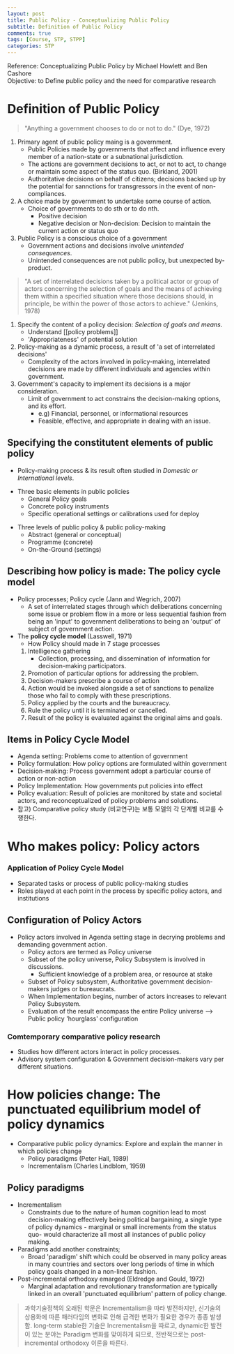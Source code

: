 ```yaml
---
layout: post
title: Public Policy - Conceptualizing Public Policy
subtitle: Definition of Public Policy
comments: true
tags: [Course, STP, STPP]
categories: STP
---
```

Reference: Conceptualizing Public Policy by Michael Howlett and Ben Cashore  
Objective: to Define public policy and the need for comparative research

# Definition of Public Policy
> "Anything a government chooses to do or not to do." (Dye, 1972)

1. Primary agent of public policy maing is a government. 
	* Public Policies made by governments that affect and influence every member of a nation-state or a subnational jurisdiction.
	* The actions are government decisions to act, or not to act, to change or maintain some aspect of the status quo. (Birkland, 2001)
	* Authoritative decisions on behalf of citizens; decisions backed up by the potential for sannctions for transgressors in the event of non-compliances. 
2. A choice made by government to undertake some course of action. 
	- Choice of governments to do sth or to do nth. 
		- Positive decision
		- Negative decision or Non-decision: Decision to maintain the current action or status quo
3. Public Policy is a conscious choice of a government
	- Government actions and decisions involve *unintended consequences*. 
	- Unintended consequences are not public policy, but unexpected by-product. 

> "A set of interrelated decisions taken by a political actor or group of actors concerning the selection of goals and the means of achieving them within a specified situation where those decisions should, in principle, be within the power of those actors to achieve." (Jenkins, 1978)

1. Specify the content of a policy decision: *Selection of goals and means*. 
	- Understand [[policy problems]]
	- 'Appropriateness' of potential solution
2. Policy-making as a dynamic process, a result of 'a set of interrelated decisions'
	- Complexity of the actors involved in policy-making, interrelated decisions are made by different individuals and agencies within government. 
3. Government's capacity to implement its decisions is a major consideration. 
	- Limit of government to act constrains the decision-making options, and its effort. 
		- e.g) Financial, personnel, or informational resources
		- Feasible, effective, and appropriate in dealing with an issue. 
## Specifying the constitutent elements of public policy 
* Policy-making process & its result often studied in *Domestic or International levels*.
- Three basic elements in public policies
	* General Policy goals
	* Concrete policy instruments
	* Specific operational settings or calibrations used for deploy
* Three levels of public policy & public policy-making
	* Abstract (general or conceptual)
	* Programme (concrete)
	* On-the-Ground (settings)
## Describing how policy is made: The policy cycle model 
* Policy processes; Policy cycle (Jann and Wegrich, 2007)
	* A set of interrelated stages through which deliberations concerning some issue or problem flow in a more or less sequential fashion from being an 'input' to government deliberations to being an 'output' of subject of government action. 
* The **policy cycle model** (Lasswell, 1971)
	* How Policy should made in 7 stage processes
	1. Intelligence gathering
		* Collection, processing, and dissemination of information for decision-making participators. 
	2. Promotion of particular options for addressing the problem.
	3. Decision-makers prescribe a course of action
	4. Action would be invoked alongside a set of sanctions to penalize those who fail to comply with these prescriptions. 
	5. Policy applied by the courts and the bureaucracy.
	6. Rule the policy until it is terminated or cancelled. 
	7. Result of the policy is evaluated against the original aims and goals. 
## Items in Policy Cycle Model 
* Agenda setting: Problems come to attention of government
* Policy formulation: How policy options are formulated within government
* Decision-making: Process government adopt a particular course of action or non-action
* Policy Implementation: How governments put policies into effect
* Policy evaluation: Result of policies are monitored by state and societal actors, and reconceptualized of policy problems and solutions. 
* 참고) Comparative policy study (비교연구)는 보통 모델의 각 단계별 비교를 수행한다. 

# Who makes policy: Policy actors
### Application of Policy Cycle Model
* Separated tasks or process of public policy-making studies
* Roles played at each point in the process by specific policy actors, and institutions 

## Configuration of Policy Actors
* Policy actors involved in Agenda setting stage in decrying problems and demanding government action.
	* Policy actors are termed as Policy universe 
	* Subset of the policy universe, Policy Subsystem is involved in discussions.
		* Sufficient knowledge of a problem area, or resource at stake
	* Subset of Policy subsystem, Authoritative government decision-makers judges or bureaucrats.
	* When Implementation begins, number of actors increases to relevant Policy Subsystem.
	* Evaluation of the result encompass the entire Policy universe
--> Public policy 'hourglass' configuration

### Comtemporary comparative policy research
* Studies how different actors interact in policy processes.
* Advisory system configuration & Government decision-makers vary per different situations. 

# How policies change: The punctuated equilibrium model of policy dynamics
* Comparative public policy dynamics: Explore and explain the manner in which policies change
	* Policy paradigms (Peter Hall, 1989)
	* Incrementalism (Charles Lindblom, 1959)
## Policy paradigms
* Incrementalism
	* Constraints due to the nature of human cognition lead to most decision-making effectively being political bargaining, a single type of policy dynamics - marginal or small increments from the status quo- would characterize all most all instances of public policy making.
* Paradigms add another constraints;
	* Broad 'paradigm' shift which could be observed in many policy areas in many countries and sectors over long periods of time in which policy goals changed in a non-linear fashion.
* Post-incremental orthodoxy emarged (Eldredge and Gould, 1972)
	* Marginal adaptation and revolutionary transformation are typically linked in an overall 'punctuated equilibrium' pattern of policy change. 
> 과학기술정책의 오래된 학문은 Incrementalism을 따라 발전하지만, 신기술의 상용화에 따른 패러다임의 변화로 인해 급격한 변화가 필요한 경우가 종종 발생함. long-term stable한 기술은 Incrementalism을 따르고, dynamic한 발전이 있는 분야는 Paradigm 변화를 맞이하게 되므로, 전반적으로는 post-incremental orthodoxy 이론을 따른다. 